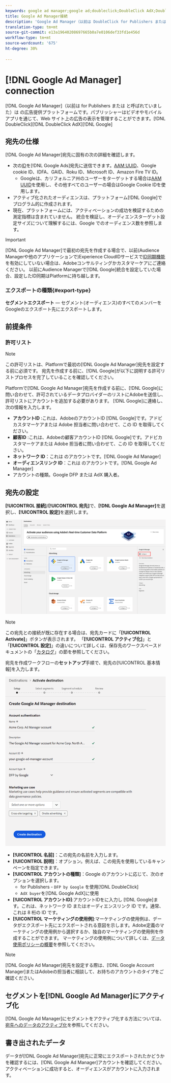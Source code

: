 ```yaml
---
keywords: google ad manager;google ad;doubleclick;DoubleClick AdX;DoubleClick;Google Ad Manager;Google ad manager
title: Google Ad Manager接続
description: 'Google Ad Manager（以前は DoubleClick for Publishers または DoubleClick AdX と呼ばれていました）は Google の広告提供プラットフォームです。パブリッシャーはビデオやモバイルアプリを通じて、Web サイト上の広告の表示を管理することができます。  '
translation-type: tm+mt
source-git-commit: e13a19640208697665b0a7e0106def33fd1e456d
workflow-type: tm+mt
source-wordcount: '675'
ht-degree: 30%

---
```



# [!DNL Google Ad Manager] connection

[!DNL Google Ad Manager]（以前は for Publishers または と呼ばれていました）は の広告提供プラットフォームです。パブリッシャーはビデオやモバイルアプリを通じて、Web サイト上の広告の表示を管理することができます。[!DNL DoubleClick][!DNL DoubleClick AdX][!DNL Google]

## 宛先の仕様

[!DNL Google Ad Manager]宛先に固有の次の詳細を確認します。

* 次の[ID](../../../identity-service/namespaces.md)を[!DNL Google Ads]宛先に送信できます。[AAM UUID](https://experienceleague.adobe.com/docs/audience-manager/user-guide/reference/ids-in-aam.html?lang=en)、Google cookie ID、IDFA、GAID、Roku ID、Microsoft ID、Amazon Fire TV ID。
   * Googleは、カリフォルニア州のユーザーをターゲットする場合は[AAM UUID](https://experienceleague.adobe.com/docs/audience-manager/user-guide/reference/ids-in-aam.html?lang=en)を使用し、その他すべてのユーザーの場合はGoogle Cookie IDを使用します。
* アクティブ化されたオーディエンスは、プラットフォーム[!DNL Google]でプログラム的に作成されます。
* 現在、プラットフォームには、アクティベーションの成功を検証するための測定指標は含まれていません。 統合を検証し、オーディエンスターゲット設定サイズについて理解するには、Google でのオーディエンス数を参照します。

>[!IMPORTANT]
>
>[!DNL Google Ad Manager]で最初の宛先を作成する場合で、以前(Audience Managerや他のアプリケーションで)Experience CloudIDサービスで[ID同期機能](https://experienceleague.adobe.com/docs/id-service/using/id-service-api/methods/idsync.html)を有効にしていない場合は、Adobeコンサルティングかカスタマーケアにご連絡ください。 以前にAudience Managerで[!DNL Google]統合を設定していた場合、設定したID同期はPlatformに持ち越します。

### エクスポートの種類{#export-type}

**セグメントエクスポート**  — セグメント(オーディエンス)のすべてのメンバーをGoogleのエクスポート先にエクスポートします。

## 前提条件

### 許可リスト

>[!NOTE]
>
>この許可リストは、Platformで最初の[!DNL Google Ad Manager]宛先を設定する前に必須です。 宛先を作成する前に、[!DNL Google]が以下に説明する許可リストプロセスを完了していることを確認してください。

Platformで[!DNL Google Ad Manager]宛先を作成する前に、[!DNL Google]に問い合わせて、許可されているデータプロバイダーのリストにAdobeを送信し、許可リストにアカウントを追加する必要があります。 [!DNL Google]に連絡し、次の情報を入力します。

* **アカウントID** :これは、AdobeのアカウントID [!DNL Google]です。アドビカスタマーケアまたは Adobe 担当者に問い合わせて、この ID を取得してください。
* **顧客ID** :これは、Adobeの顧客アカウントID [!DNL Google]です。アドビカスタマーケアまたは Adobe 担当者に問い合わせて、この ID を取得してください。
* **ネットワーク ID**：これは のアカウントです。[!DNL Google Ad Manager]
* **オーディエンスリンク ID**：これは のアカウントです。[!DNL Google Ad Manager]
* アカウントの種類。Google DFP または AdX 購入者。

## 宛先の設定

**[!UICONTROL 接続]**/**[!UICONTROL 宛先]**&#x200B;で、**[!DNL Google Ad Manager]**&#x200B;を選択し、**[!UICONTROL 設定]**&#x200B;を選択します。

![Google Ad Manager の宛先の接続](../../assets/catalog/advertising/google-ad-manager/catalog.png)

>[!NOTE]
>
>この宛先との接続が既に存在する場合は、宛先カードに「**[!UICONTROL Activate]**」ボタンが表示されます。 「**[!UICONTROL アクティブ化]**」と「**[!UICONTROL 設定]**」の違いについて詳しくは、保存先のワークスペースドキュメントの「[カタログ](../../ui/destinations-workspace.md#catalog)」の節を参照してください。

宛先を作成ワークフローの&#x200B;**セットアップ**&#x200B;手順で、宛先の[!UICONTROL 基本情報]を入力します。

![Google Ad Manager の基本情報](../../assets/catalog/advertising/google-ad-manager/setup.png)

* **[!UICONTROL 名前]**：この宛先の名前を入力します。
* **[!UICONTROL 説明]**：オプション。例えば、この宛先を使用しているキャンペーンを指定できます。
* **[!UICONTROL アカウントの種類]**：Google のアカウントに応じて、次のオプションを選択します。
   *  for Publishers - `DFP by Google` を使用[!DNL DoubleClick]
   * `AdX buyer`を[!DNL Google AdX]に使用
* **[!UICONTROL アカウントID]**:アカウントIDをに入力し [!DNL Google]ます。これは、ネットワーク ID またはオーディエンスリンク ID です。通常、これは 8 桁の ID です。
* **[!UICONTROL マーケティングの使用例]**:マーケティングの使用例は、データがエクスポート先にエクスポートされる意図を示します。Adobe定義のマーケティングの使用例から選択するか、独自のマーケティングの使用例を作成することができます。 マーケティングの使用例について詳しくは、[データ使用ポリシーの概要](../../../data-governance/policies/overview.md)を参照してください。

>[!NOTE]
>
>[!DNL Google Ad Manager]宛先を設定する際は、[!DNL Google Account Manager]またはAdobeの担当者に相談して、お持ちのアカウントのタイプをご確認ください。

## セグメントを[!DNL Google Ad Manager]にアクティブ化

[!DNL Google Ad Manager]にセグメントをアクティブ化する方法については、[宛先へのデータのアクティブ化](../../ui/activate-destinations.md)を参照してください。

## 書き出されたデータ

データが[!DNL Google Ad Manager]宛先に正常にエクスポートされたかどうかを確認するには、[!DNL Google Ad Manager]アカウントを確認してください。 アクティベーションに成功すると、オーディエンスがアカウントに入力されます。